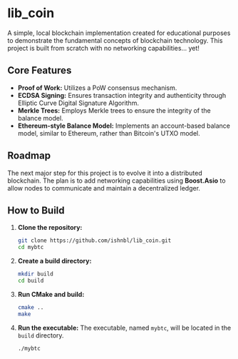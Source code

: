 # lib_coin

A simple, local blockchain implementation created for educational purposes to demonstrate the fundamental concepts of blockchain technology. This project is built from scratch with no networking capabilities... yet!

## Core Features

*   **Proof of Work:** Utilizes a PoW consensus mechanism.
*   **ECDSA Signing:** Ensures transaction integrity and authenticity through Elliptic Curve Digital Signature Algorithm.
*   **Merkle Trees:** Employs Merkle trees to ensure the integrity of the balance model.
*   **Ethereum-style Balance Model:** Implements an account-based balance model, similar to Ethereum, rather than Bitcoin's UTXO model.

## Roadmap

The next major step for this project is to evolve it into a distributed blockchain. The plan is to add networking capabilities using **Boost.Asio** to allow nodes to communicate and maintain a decentralized ledger.

## How to Build

1.  **Clone the repository:**
    ```bash
    git clone https://github.com/ishnbl/lib_coin.git
    cd mybtc
    ```

2.  **Create a build directory:**
    ```bash
    mkdir build
    cd build
    ```

3.  **Run CMake and build:**
    ```bash
    cmake ..
    make
    ```

4.  **Run the executable:**
    The executable, named `mybtc`, will be located in the `build` directory.
    ```bash
    ./mybtc
    ```